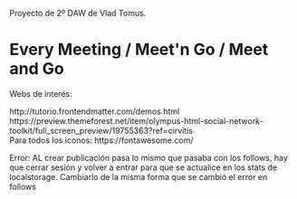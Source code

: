 Proyecto de 2º DAW de Vlad Tomus.

<h1>Every Meeting / Meet'n Go / Meet and Go</h1>


<p>Webs de interés: </p>
http://tutorio.frontendmatter.com/demos.html
https://preview.themeforest.net/item/olympus-html-social-network-toolkit/full_screen_preview/19755363?ref=cirvitis <br>
Para todos los iconos: https://fontawesome.com/

Error: AL crear publicación pasa lo mismo que pasaba con los follows, hay que cerrar sesión y volver a entrar para que se actualice en los stats de localstorage. Cambiarlo de la misma forma que se cambió el error en follows
